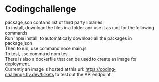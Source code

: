 # Codingchallenge

package.json contains list of third party libraries.
<br>To install, download the files in a folder and use it as root for the following commands
<br>Run 'npm install' to automatically download all the packages in package.json
<br>Then to run, use command node main.js
<br>To test, use command npm test
<br>There is also a dockerfile that can be used to create an image for deployment.
<br>Currently an image is hosted at this url: https://coding-challenge.fly.dev/tickets to test out the API endpoint.
